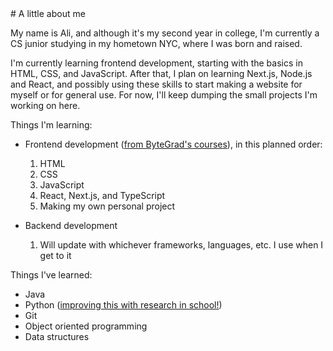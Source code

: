 <base target="_blank">
# A little about me

My name is Ali, and although it's my second year in college, I'm currently a CS junior studying in my hometown NYC, where I was born and raised.


I'm currently learning frontend development, starting with the basics in HTML, CSS, and JavaScript. After that, I plan on learning Next.js, Node.js and React, and possibly using these skills to start making a website for myself or for general use. For now, I'll keep dumping the small projects I'm working on 
here.

Things I'm learning:
- Frontend development ([from ByteGrad's courses](https://www.youtube.com/@ByteGrad)), in this planned order:

  1) HTML
  2) CSS
  3) JavaScript
  4) React, Next.js, and TypeScript
  5) Making my own personal project

- Backend development
  
  1) Will update with whichever frameworks, languages, etc. I use when I get to it


Things I've learned:

 - Java
 - Python ([improving this with research in school!](https://github.com/GuangWeiToo/InteractiveMapWebsite))
 - Git
 - Object oriented programming
 - Data structures


